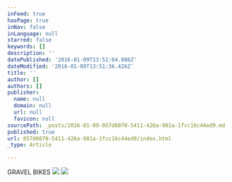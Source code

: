 ```yaml
---
inFeed: true
hasPage: true
inNav: false
inLanguage: null
starred: false
keywords: []
description: ''
datePublished: '2016-01-09T13:52:04.086Z'
dateModified: '2016-01-09T13:51:36.426Z'
title: ''
author: []
authors: []
publisher:
  name: null
  domain: null
  url: null
  favicon: null
sourcePath: _posts/2016-01-09-057d6070-5411-426a-981a-1fcc16c44ed9.md
published: true
url: 057d6070-5411-426a-981a-1fcc16c44ed9/index.html
_type: Article

---
```

GRAVEL BIKES
![](https://the-grid-user-content.s3-us-west-2.amazonaws.com/926868a5-019e-46fb-a72d-8591ce209e06.jpg)
![](https://the-grid-user-content.s3-us-west-2.amazonaws.com/0456ace8-386d-4984-aace-8d77abf77020.jpg)